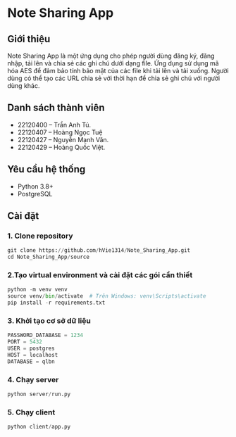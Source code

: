# Note Sharing App

## Giới thiệu
Note Sharing App là một ứng dụng cho phép người dùng đăng ký, đăng nhập, tải lên và chia sẻ các ghi chú dưới dạng file. Ứng dụng sử dụng mã hóa AES để đảm bảo tính bảo mật của các file khi tải lên và tải xuống. Người dùng có thể tạo các URL chia sẻ với thời hạn để chia sẻ ghi chú với người dùng khác.

## Danh sách thành viên
- 22120400 – Trần Anh Tú.
- 22120407 – Hoàng Ngọc Tuệ
- 22120427 – Nguyễn Mạnh Văn.
- 22120429 – Hoàng Quốc Việt.

## Yêu cầu hệ thống
- Python 3.8+
- PostgreSQL

## Cài đặt
### 1. Clone repository
```python
git clone https://github.com/hVie1314/Note_Sharing_App.git
cd Note_Sharing_App/source
```
### 2.Tạo virtual environment và cài đặt các gói cần thiết
```python
python -m venv venv
source venv/bin/activate  # Trên Windows: venv\Scripts\activate
pip install -r requirements.txt
```
### 3. Khởi tạo cơ sở dữ liệu 
```python
PASSWORD_DATABASE = 1234
PORT = 5432
USER = postgres
HOST = localhost
DATABASE = qlbn
```
### 4. Chạy server
```python
python server/run.py
```
### 5. Chạy client
```python
python client/app.py
```
